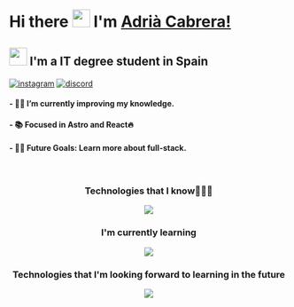 # Hi there <img src='https://user-images.githubusercontent.com/74038190/216120981-b9507c36-0e04-4469-8e27-c99271b45ba5.png' width='32px' height='32px'> I'm [Adrià Cabrera!](https://github.com/Luqueee/) 
## <img src='https://user-images.githubusercontent.com/74038190/212284087-bbe7e430-757e-4901-90bf-4cd2ce3e1852.gif' width='32px' height:32px> **I'm a IT degree student in Spain** 

<a href="https://www.instagram.com/adria.cabreraa/" target="blank"><img align="center"   src="https://img.shields.io/badge/Instagram-%23E4405F.svg?style=for-the-badge&logo=Instagram&  logoColor=white" alt="instagram" /></a>
    <a href="https://discord.com/users/546000599267672074" target="blank"><img align="center"   src="https://img.shields.io/badge/Discord-%235865F2.svg?style=for-the-badge&logo=discord&  logoColor=white" alt="discord"/></a>

   #### - 👨‍💻 I’m currently improving my knowledge.
   #### - 📚 Focused in Astro and React🔥
   #### - 💪🏼 Future Goals: Learn more about full-stack.

<!--<p align="center"><img src="https://github.com/1999AZZAR/1999AZZAR/blob/main/resources/img/grid-snake.svg" alt="snake" /></p>-->

<br>
<h3 align="center">Technologies that I know👨🏻‍💻 </h3>
<p align="center"><img src="https://skillicons.dev/icons?i=html,css,tailwind,github,linux,py,vscode&perline=14" /></p>

<h3 align="center">I'm currently learning</h1>
<p align="center" ><img align="center" src="https://skillicons.dev/icons?i=css,js,ts,astro,react" /></p>

<h3 align="center">Technologies that I'm looking forward to learning in the future</h1>
<p align="center" ><img align="center" src="https://skillicons.dev/icons?i=next,express,vue"/></p>


<!--tech stack icons-->
<p align="center">
  <a href="https://skillicons.dev">
    
  </a>
</p>



<!--icons and links-->

